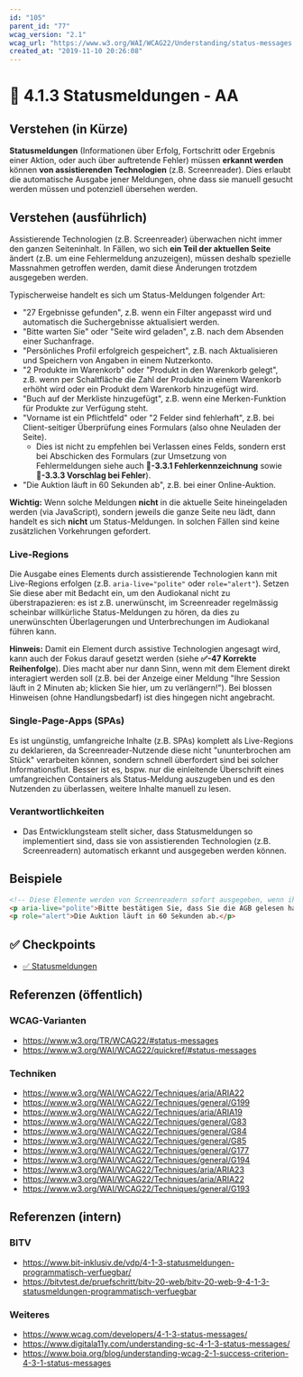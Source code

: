 ```yaml
---
id: "105"
parent_id: "77"
wcag_version: "2.1"
wcag_url: "https://www.w3.org/WAI/WCAG22/Understanding/status-messages.html"
created_at: "2019-11-10 20:26:08"
---
```


# 📜 4.1.3 Statusmeldungen - AA

## Verstehen (in Kürze)

**Statusmeldungen** (Informationen über Erfolg, Fortschritt oder Ergebnis einer Aktion, oder auch über auftretende Fehler) müssen **erkannt werden** können **von assistierenden Technologien** (z.B. Screenreader). Dies erlaubt die automatische Ausgabe jener Meldungen, ohne dass sie manuell gesucht werden müssen und potenziell übersehen werden.

## Verstehen (ausführlich)

Assistierende Technologien (z.B. Screenreader) überwachen nicht immer den ganzen Seiteninhalt. In Fällen, wo sich **ein Teil der aktuellen Seite** ändert (z.B. um eine Fehlermeldung anzuzeigen), müssen deshalb spezielle Massnahmen getroffen werden, damit diese Änderungen trotzdem ausgegeben werden.

Typischerweise handelt es sich um Status-Meldungen folgender Art:

- "27 Ergebnisse gefunden", z.B. wenn ein Filter angepasst wird und automatisch die Suchergebnisse aktualisiert werden.
- "Bitte warten Sie" oder "Seite wird geladen", z.B. nach dem Absenden einer Suchanfrage.
- "Persönliches Profil erfolgreich gespeichert", z.B. nach Aktualisieren und Speichern von Angaben in einem Nutzerkonto.
- "2 Produkte im Warenkorb" oder "Produkt in den Warenkorb gelegt", z.B. wenn per Schaltfläche die Zahl der Produkte in einem Warenkorb erhöht wird oder ein Produkt dem Warenkorb hinzugefügt wird.
- "Buch auf der Merkliste hinzugefügt", z.B. wenn eine Merken-Funktion für Produkte zur Verfügung steht.
- "Vorname ist ein Pflichtfeld" oder "2 Felder sind fehlerhaft", z.B. bei Client-seitiger Überprüfung eines Formulars (also ohne Neuladen der Seite).
    - Dies ist nicht zu empfehlen bei Verlassen eines Felds, sondern erst bei Abschicken des Formulars (zur Umsetzung von Fehlermeldungen siehe auch **📜-3.3.1 Fehlerkennzeichnung** sowie **📜-3.3.3 Vorschlag bei Fehler**).
- "Die Auktion läuft in 60 Sekunden ab", z.B. bei einer Online-Auktion.

**Wichtig:** Wenn solche Meldungen **nicht** in die aktuelle Seite hineingeladen werden (via JavaScript), sondern jeweils die ganze Seite neu lädt, dann handelt es sich **nicht** um Status-Meldungen. In solchen Fällen sind keine zusätzlichen Vorkehrungen gefordert.

### Live-Regions

Die Ausgabe eines Elements durch assistierende Technologien kann mit Live-Regions erfolgen (z.B. `aria-live="polite"` oder `role="alert"`). Setzen Sie diese aber mit Bedacht ein, um den Audiokanal nicht zu überstrapazieren: es ist z.B. unerwünscht, im Screenreader regelmässig scheinbar willkürliche Status-Meldungen zu hören, da dies zu unerwünschten Überlagerungen und Unterbrechungen im Audiokanal führen kann.

**Hinweis:** Damit ein Element durch assistive Technologien angesagt wird, kann auch der Fokus darauf gesetzt werden (siehe **✅-47 Korrekte Reihenfolge**). Dies macht aber nur dann Sinn, wenn mit dem Element direkt interagiert werden soll (z.B. bei der Anzeige einer Meldung "Ihre Session läuft in 2 Minuten ab; klicken Sie hier, um zu verlängern!"). Bei blossen Hinweisen (ohne Handlungsbedarf) ist dies hingegen nicht angebracht.

### Single-Page-Apps (SPAs)

Es ist ungünstig, umfangreiche Inhalte (z.B. SPAs) komplett als Live-Regions zu deklarieren, da Screenreader-Nutzende diese nicht "ununterbrochen am Stück" verarbeiten können, sondern schnell überfordert sind bei solcher Informationsflut. Besser ist es, bspw. nur die einleitende Überschrift eines umfangreichen Containers als Status-Meldung auszugeben und es den Nutzenden zu überlassen, weitere Inhalte manuell zu lesen.

### Verantwortlichkeiten

- Das Entwicklungsteam stellt sicher, dass Statusmeldungen so implementiert sind, dass sie von assistierenden Technologien (z.B. Screenreadern) automatisch erkannt und ausgegeben werden können.

## Beispiele

```html
<!-- Diese Elemente werden von Screenreadern sofort ausgegeben, wenn ihr Inhalt sich ändert. -->
<p aria-live="polite">Bitte bestätigen Sie, dass Sie die AGB gelesen haben.</p>
<p role="alert">Die Auktion läuft in 60 Sekunden ab.</p>
```

## ✅ Checkpoints

- [✅ Statusmeldungen](statusmeldungen)

## Referenzen (öffentlich)

### WCAG-Varianten
- <https://www.w3.org/TR/WCAG22/#status-messages>
- <https://www.w3.org/WAI/WCAG22/quickref/#status-messages>

### Techniken
- <https://www.w3.org/WAI/WCAG22/Techniques/aria/ARIA22>
- <https://www.w3.org/WAI/WCAG22/Techniques/general/G199>
- <https://www.w3.org/WAI/WCAG22/Techniques/aria/ARIA19>
- <https://www.w3.org/WAI/WCAG22/Techniques/general/G83>
- <https://www.w3.org/WAI/WCAG22/Techniques/general/G84>
- <https://www.w3.org/WAI/WCAG22/Techniques/general/G85>
- <https://www.w3.org/WAI/WCAG22/Techniques/general/G177>
- <https://www.w3.org/WAI/WCAG22/Techniques/general/G194>
- <https://www.w3.org/WAI/WCAG22/Techniques/aria/ARIA23>
- <https://www.w3.org/WAI/WCAG22/Techniques/aria/ARIA22>
- <https://www.w3.org/WAI/WCAG22/Techniques/general/G193>

## Referenzen (intern)

### BITV
- <https://www.bit-inklusiv.de/vdp/4-1-3-statusmeldungen-programmatisch-verfuegbar/>
- <https://bitvtest.de/pruefschritt/bitv-20-web/bitv-20-web-9-4-1-3-statusmeldungen-programmatisch-verfuegbar>

### Weiteres
- <https://www.wcag.com/developers/4-1-3-status-messages/>
- <https://www.digitala11y.com/understanding-sc-4-1-3-status-messages/>
- <https://www.boia.org/blog/understanding-wcag-2-1-success-criterion-4-3-1-status-messages>
